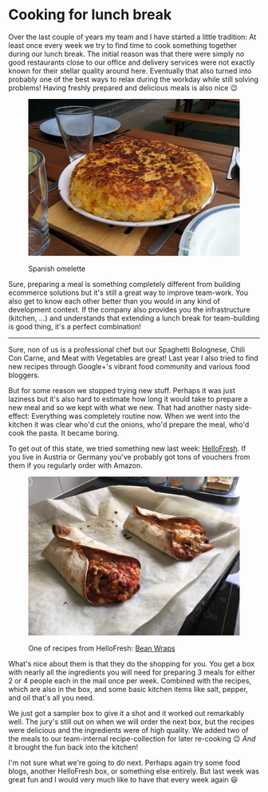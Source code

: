 # Cooking for lunch break

Over the last couple of years my team and I have started a little tradition: At
least once every week we try to find time to cook something together during our
lunch break. The initial reason was that there were simply no good restaurants
close to our office and delivery services were not exactly known for their
stellar quality around here. Eventually that also turned into probably one of
the best ways to relax during the workday while still solving problems! Having
freshly prepared and delicious meals is also nice 😉

<figure>
    <img src="spanish-omelette.jpg" alt="" />
    <figcaption><p>Spanish omelette</p></figcaption>
</figure>

Sure, preparing a meal is something completely different from building ecommerce
solutions but it's still a great way to improve team-work. You also get to know
each other better than you would in any kind of development context. If the
company also provides you the infrastructure (kitchen, ...) and understands that
extending a lunch break for team-building is good thing, it's a perfect
combination!

-----------------

Sure, non of us is a professional chef but our Spaghetti Bolognese, Chili Con
Carne, and Meat with Vegetables are great! Last year I also tried to find new
recipes through Google+'s vibrant food community and various food bloggers.

But for some reason we stopped trying new stuff. Perhaps it was just laziness
but it's also hard to estimate how long it would take to prepare a new meal and
so we kept with what we new. That had another nasty side-effect: Everything was
completely routine now. When we went into the kitchen it was clear who'd cut the
onions, who'd prepare the meal, who'd cook the pasta. It became boring.

To get out of this state, we tried something new last week: [HelloFresh][]. If
you live in Austria or Germany you've probably got tons of vouchers from them if
you regularly order with Amazon.

<figure>
    <img src="wraps.jpg" alt="" />
    <figcaption><p>One of recipes from HelloFresh: <a href="https://www.hellofresh.at/recipe/detail/56825c0d6ced6e411c8b4569/jamies-mexikanische-bohnen-wraps-mit-paprika-tomaten-chilis-bombay/">Bean Wraps</a></p></figcaption>
</figure>

What's nice about them is that they do the shopping for you. You get a box with
nearly all the ingredients you will need for preparing 3 meals for either 2 or 4
people each in the mail once per week. Combined with the recipes, which are also
in the box, and some basic kitchen items like salt, pepper, and oil that's all
you need.

We just got a sampler box to give it a shot and it worked out remarkably
well. The jury's still out on when we will order the next box, but the recipes
were delicious and the ingredients were of high quality. We added two of the
meals to our team-internal recipe-collection for later re-cooking 😉 *And* it
brought the fun back into the kitchen!

I'm not sure what we're going to do next. Perhaps again try some food blogs,
another HelloFresh box, or something else entirely. But last week was great fun
and I would very much like to have that every week again 😃

[HelloFresh]: https://www.hellofresh.at/
